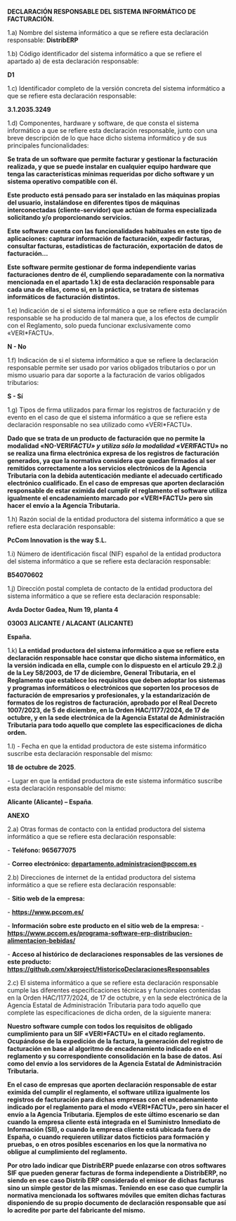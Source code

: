 **DECLARACIÓN RESPONSABLE DEL SISTEMA INFORMÁTICO DE FACTURACIÓN.**

1.a) Nombre del sistema informático a que se refiere esta declaración responsable: **DistribERP**

1.b) Código identificador del sistema informático a que se refiere el apartado a) de esta declaración responsable:

**D1**

1.c) Identificador completo de la versión concreta del sistema informático a que se refiere esta declaración responsable:

**3.1.2035.3249**

1.d) Componentes, hardware y software, de que consta el sistema informático a que se refiere esta declaración responsable, junto con una breve descripción de lo que hace dicho sistema informático y de sus principales funcionalidades:

**Se trata de un software que permite facturar y gestionar la  facturación realizada, y que se puede instalar en cualquier equipo hardware  que tenga las características mínimas requeridas por dicho software y un  sistema operativo compatible con él.**

**Este producto está pensado para ser instalado en las máquinas propias del  usuario, instalándose en diferentes tipos de máquinas interconectadas  (cliente-servidor) que actúan de forma especializada solicitando y/o proporcionando servicios.**

**Este software cuenta con las funcionalidades habituales en este tipo de  aplicaciones: capturar información de facturación, expedir facturas, consultar  facturas, estadísticas de facturación, exportación de datos de facturación…**

**Este software permite gestionar de forma independiente varias facturaciones  dentro de él, cumpliendo separadamente con la normativa mencionada en el  apartado 1.k) de esta declaración responsable para cada una de ellas, como si,  en la práctica, se tratara de sistemas informáticos de facturación distintos.**

1.e) Indicación de si el sistema informático a que se refiere esta declaración responsable se ha producido de tal manera que, a los efectos de cumplir con el Reglamento, solo pueda funcionar exclusivamente como «VERI\*FACTU».

**N - No**

1.f) Indicación de si el sistema informático a que se refiere la declaración responsable permite ser usado por varios obligados tributarios o por un mismo usuario para dar soporte a la facturación de varios obligados tributarios:

**S - Sí**

1.g) Tipos de firma utilizados para firmar los registros de facturación y de evento en el caso de que el sistema informático a que se refiere esta declaración responsable no sea utilizado como «VERI\*FACTU».

**Dado que se trata de un producto de facturación que no permite la modalidad «NO-VERI*FACTU» y utiliza sólo la modalidad «VERI*FACTU» no se realiza una firma electrónica expresa de los registros de facturación generados, ya que la  normativa considera que quedan firmados al ser remitidos correctamente a los  servicios electrónicos de la Agencia Tributaria con la debida autenticación  mediante el adecuado certificado electrónico cualificado. En el caso de empresas  que aporten declaración responsable de estar eximida del cumplir el reglamento el software utiliza igualmente el encadenamiento marcado por «VERI*FACTU» pero sin hacer el envío a la Agencia Tributaria.**

1.h) Razón social de la entidad productora del sistema informático a que se refiere esta declaración responsable:

**PcCom Innovation is the way S.L.**

1.i) Número de identificación fiscal (NIF) español de la entidad productora del sistema informático a que se refiere esta declaración responsable:

**B54070602**

1.j) Dirección postal completa de contacto de la entidad productora del sistema informático a que se refiere esta declaración responsable:

**Avda Doctor Gadea, Num 19, planta 4**

**03003 ALICANTE / ALACANT (ALICANTE)**

**España.**

1.k) **La entidad productora del sistema informático a que se refiere esta  declaración responsable hace constar que dicho sistema informático, en la  versión indicada en ella, cumple con lo dispuesto en el artículo 29.2.j) de la Ley  58/2003, de 17 de diciembre, General Tributaria, en el Reglamento que  establece los requisitos que deben adoptar los sistemas y programas  informáticos o electrónicos que soporten los procesos de facturación de  empresarios y profesionales, y la estandarización de formatos de los registros  de facturación, aprobado por el Real Decreto 1007/2023, de 5 de diciembre, en  la Orden HAC/1177/2024, de 17 de octubre, y en la sede electrónica de la  Agencia Estatal de Administración Tributaria para todo aquello que complete  las especificaciones de dicha orden.**

1.l) - Fecha en que la entidad productora de este sistema informático suscribe esta declaración responsable del mismo:

**18 de octubre de 2025**.

\- Lugar en que la entidad productora de este sistema informático suscribe esta declaración responsable del mismo:

**Alicante (Alicante) – España**.

**ANEXO**

2.a) Otras formas de contacto con la entidad productora del sistema informático a que se refiere esta declaración responsable:

\- **Teléfono: 965677075**

\- **Correo electrónico: <departamento.administracion@pccom.es>**

2.b) Direcciones de internet de la entidad productora del sistema informático a que se refiere esta declaración responsable:

\- **Sitio web de la empresa:**

\- **<https://www.pccom.es/>**

\- **Información sobre este producto en el sitio web de la empresa:** \- **<https://www.pccom.es/programa-software-erp-distribucion-alimentacion-bebidas/>**

\- **Acceso al histórico de declaraciones responsables de las versiones de este producto: <https://github.com/xkproject/HistoricoDeclaracionesResponsables>**

2.c) El sistema informático a que se refiere esta declaración responsable cumple las diferentes especificaciones técnicas y funcionales contenidas en la Orden HAC/1177/2024, de 17 de octubre, y en la sede electrónica de la Agencia Estatal de Administración Tributaria para todo aquello que complete las especificaciones de dicha orden, de la siguiente manera:

**Nuestro software cumple con todos los requisitos de obligado cumplimiento para un SIF «VERI*FACTU» en el citado reglamento. Ocupándose de la expedición de la factura, la generación del registro de facturación en base al algoritmo de encadenamiento indicado en el reglamento y su correspondiente consolidación en la base de datos. Así como del envío a los servidores de la Agencia Estatal de Administración Tributaria.**

**En el caso de empresas  que aporten declaración responsable de estar eximida del cumplir el reglamento, el software utiliza igualmente los registros de facturación para dichas empresas con el encadenamiento indicado por el reglamento para el modo «VERI*FACTU», pero sin hacer el envío a la Agencia Tributaria. Ejemplos de este último escenario se dan cuando la empresa cliente está integrada en el Suministro Inmediato de Información (SII), o cuando la empresa cliente está ubicada fuera de España, o cuando requieren utilizar datos ficticios para formación y pruebas, o en otros posibles escenarios en los que la normativa no obligue al cumplimiento del reglamento.**

**Por otro lado indicar que DistribERP puede enlazarse con otros softwares SIF que pueden generar facturas de forma independiente a DistribERP, no siendo en ese caso Distrib ERP considerado el emisor de dichas facturas sino un simple gestor de las mismas. Teniendo en ese caso que cumplir la normativa mencionada los softwares móviles que emiten dichas facturas disponiendo de su propio documento de declaración responsable que así lo acredite por parte del fabricante del mismo.**
